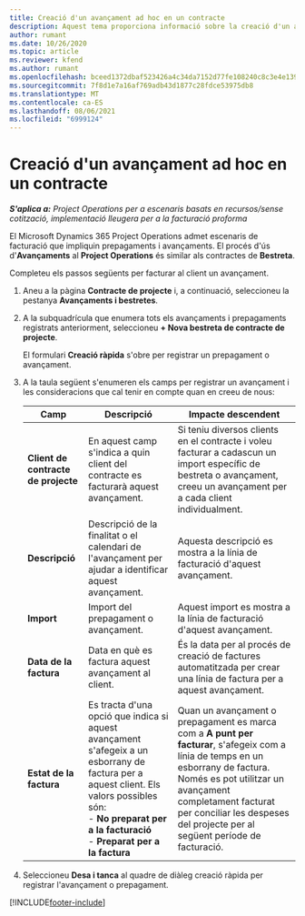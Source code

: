 ```yaml
---
title: Creació d'un avançament ad hoc en un contracte
description: Aquest tema proporciona informació sobre la creació d'un avançament en un contracte segons sigui necessari.
author: rumant
ms.date: 10/26/2020
ms.topic: article
ms.reviewer: kfend
ms.author: rumant
ms.openlocfilehash: bceed1372dbaf523426a4c34da7152d77fe108240c8c3e4e1390c43b1cf536a4
ms.sourcegitcommit: 7f8d1e7a16af769adb43d1877c28fdce53975db8
ms.translationtype: MT
ms.contentlocale: ca-ES
ms.lasthandoff: 08/06/2021
ms.locfileid: "6999124"
---
```

# <a name="creating-an-ad-hoc-advance-on-a-contract"></a>Creació d'un avançament ad hoc en un contracte

_**S'aplica a:** Project Operations per a escenaris basats en recursos/sense cotització, implementació lleugera per a la facturació proforma_

El Microsoft Dynamics 365 Project Operations admet escenaris de facturació que impliquin prepagaments i avançaments. El procés d'ús d'**Avançaments** al **Project Operations** és similar als contractes de **Bestreta**. 

Completeu els passos següents per facturar al client un avançament.

1. Aneu a la pàgina **Contracte de projecte** i, a continuació, seleccioneu la pestanya **Avançaments i bestretes**.
2. A la subquadrícula que enumera tots els avançaments i prepagaments registrats anteriorment, seleccioneu **+ Nova bestreta de contracte de projecte**. 

    El formulari **Creació ràpida** s'obre per registrar un prepagament o avançament.
    
3. A la taula següent s'enumeren els camps per registrar un avançament i les consideracions que cal tenir en compte quan en creeu de nous:

    | Camp | Descripció | Impacte descendent |
    | --- | --- | --- |
    | **Client de contracte de projecte** | En aquest camp s'indica a quin client del contracte es facturarà aquest avançament. | Si teniu diversos clients en el contracte i voleu facturar a cadascun un import específic de bestreta o avançament, creeu un avançament per a cada client individualment. |
    | **Descripció** | Descripció de la finalitat o el calendari de l'avançament per ajudar a identificar aquest avançament. | Aquesta descripció es mostra a la línia de facturació d'aquest avançament. |
    | **Import** | Import del prepagament o avançament. | Aquest import es mostra a la línia de facturació d'aquest avançament. |
    | **Data de la factura** | Data en què es factura aquest avançament al client. | És la data per al procés de creació de factures automatitzada per crear una línia de factura per a aquest avançament. |
    | **Estat de la factura** | Es tracta d'una opció que indica si aquest avançament s'afegeix a un esborrany de factura per a aquest client. Els valors possibles són:</br>- **No preparat per a la facturació**</br>- **Preparat per a la factura** | Quan un avançament o prepagament es marca com a **A punt per facturar**, s'afegeix com a línia de temps en un esborrany de factura. Només es pot utilitzar un avançament completament facturat per conciliar les despeses del projecte per al següent període de facturació. |

4. Seleccioneu **Desa i tanca** al quadre de diàleg creació ràpida per registrar l'avançament o prepagament.


[!INCLUDE[footer-include](../../includes/footer-banner.md)]